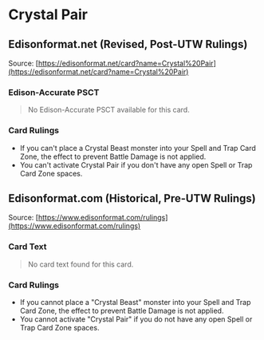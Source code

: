 # Crystal Pair

## Edisonformat.net (Revised, Post-UTW Rulings)

Source: [https://edisonformat.net/card?name=Crystal%20Pair](https://edisonformat.net/card?name=Crystal%20Pair)

### Edison-Accurate PSCT

> No Edison-Accurate PSCT available for this card.

### Card Rulings

*   If you can't place a Crystal Beast monster into your Spell and Trap Card Zone, the effect to prevent Battle Damage is not applied.
*   You can't activate Crystal Pair if you don't have any open Spell or Trap Card Zone spaces.


## Edisonformat.com (Historical, Pre-UTW Rulings)

Source: [https://www.edisonformat.com/rulings](https://www.edisonformat.com/rulings)

### Card Text

> No card text found for this card.

### Card Rulings

*   If you cannot place a "Crystal Beast" monster into your Spell and Trap Card Zone, the effect to prevent Battle Damage is not applied.
*   You cannot activate "Crystal Pair" if you do not have any open Spell or Trap Card Zone spaces.


